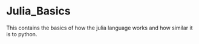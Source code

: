 # Julia_Basics
This contains the basics of how the julia language works and how similar it is to python.
